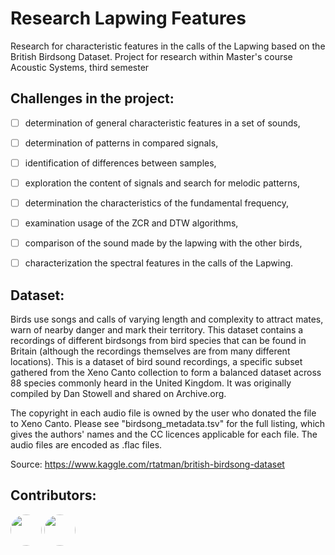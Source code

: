 # Research Lapwing Features
Research for characteristic features in the calls of the Lapwing based on the British Birdsong Dataset.
Project for research within Master's course Acoustic Systems, third semester

## Challenges in the project:
- [ ] determination of general characteristic features in a set of sounds,
- [ ] determination of patterns in compared signals,
- [ ] identification of differences between samples,
- [ ] exploration the content of signals and search for melodic patterns,
- [ ] determination the characteristics of the fundamental frequency,
- [ ] examination usage of the ZCR and DTW algorithms,
- [ ] comparison of the sound made by the lapwing with the other birds,
- [ ] characterization the spectral features in the calls of the Lapwing.


## Dataset:
Birds use songs and calls of varying length and complexity to attract mates, warn of nearby danger and mark their territory. This dataset contains a recordings of different birdsongs from bird species that can be found in Britain (although the recordings themselves are from many different locations). This is a dataset of bird sound recordings, a specific subset gathered from the Xeno Canto collection to form a balanced dataset across 88 species commonly heard in the United Kingdom. It was originally compiled by Dan Stowell and shared on Archive.org.

The copyright in each audio file is owned by the user who donated the file to Xeno Canto. Please see "birdsong_metadata.tsv" for the full listing, which gives the authors' names and the CC licences applicable for each file. The audio files are encoded as .flac files.

Source: https://www.kaggle.com/rtatman/british-birdsong-dataset

## Contributors:
<a href="url"><img src="https://github.com/Urbaniak97.png" height="auto" width="50" style="border-radius:50%"></a>
<a href="url"><img src="https://github.com/kalickiPawel.png" height="auto" width="50" style="border-radius:50%"></a>
